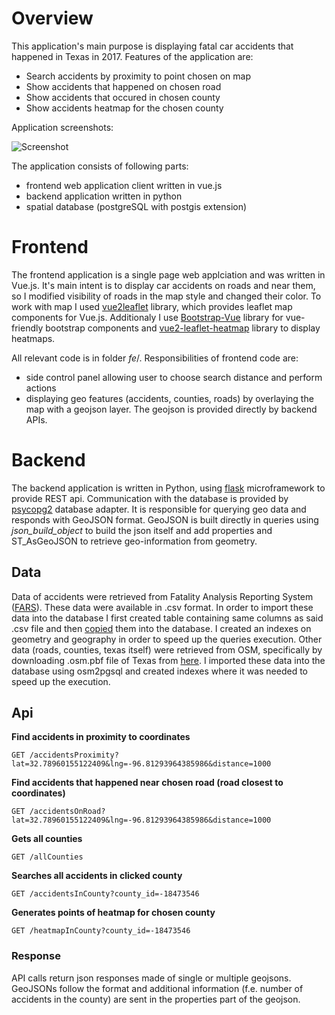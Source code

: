 # Overview

This application's main purpose is displaying fatal car accidents that happened in Texas in 2017. Features of the application are:
- Search accidents by proximity to point chosen on map
- Show accidents that happened on chosen road
- Show accidents that occured in chosen county
- Show accidents heatmap for the chosen county

Application screenshots:

![Screenshot](screenshot.png)

The application consists of following parts:
- frontend web application client written in vue.js
- backend application written in python
- spatial database (postgreSQL with postgis extension)

# Frontend
The frontend application is a single page web applciation and was written in Vue.js. It's main intent is to display car accidents on roads and near them, so I modified visibility of roads in the map style and changed their color. To work with map I used [vue2leaflet](https://www.npmjs.com/package/@lulibrary/vue2-leaflet) library, which provides leaflet map components for Vue.js. Additionaly I use [Bootstrap-Vue](https://bootstrap-vue.js.org/) library for vue-friendly bootstrap components and [vue2-leaflet-heatmap](https://www.npmjs.com/package/vue2-leaflet-heatmap) library to display heatmaps.

All relevant code is in folder *fe*/. Responsibilities of frontend code are:
- side control panel allowing user to choose search distance and perform actions
- displaying geo features (accidents, counties, roads) by overlaying the map with a geojson layer. The geojson is provided directly by backend APIs.


# Backend

The backend application is written in Python, using [flask](http://flask.pocoo.org) microframework to provide REST api. Communication with the database is provided by [psycopg2](http://initd.org/psycopg/docs/) database adapter.
It is responsible for querying geo data and responds with GeoJSON format. GeoJSON is built directly in queries using *json_build_object* to build the json itself and add properties and ST_AsGeoJSON to retrieve geo-information from geometry.


## Data

Data of accidents were retrieved from Fatality Analysis Reporting System ([FARS](https://www.nhtsa.gov/research-data/fatality-analysis-reporting-system-fars)). These data were available in .csv format. In order to import these data into the database I first created table containing same columns as said .csv file and then [copied](http://www.postgresqltutorial.com/import-csv-file-into-posgresql-table/) them into the database. I created an indexes on geometry and geography in order to speed up the queries execution. 
Other data (roads, counties, texas itself) were retrieved from OSM, specifically by downloading .osm.pbf file of Texas from [here](https://download.geofabrik.de/north-america.html). I imported these data into the database using osm2pgsql and created indexes where it was needed to speed up the execution. 


## Api

**Find accidents in proximity to coordinates**

`GET /accidentsProximity?lat=32.78960155122409&lng=-96.81293964385986&distance=1000`

**Find accidents that happened near chosen road (road closest to coordinates)**

`GET /accidentsOnRoad?lat=32.78960155122409&lng=-96.81293964385986&distance=1000`

**Gets all counties**

`GET /allCounties`

**Searches all accidents in clicked county**

`GET /accidentsInCounty?county_id=-18473546`

**Generates points of heatmap for chosen county**

`GET /heatmapInCounty?county_id=-18473546`


### Response

API calls return json responses made of single or multiple geojsons. GeoJSONs follow the format and additional information (f.e. number of accidents in the county) are sent in the properties part of the geojson. 
